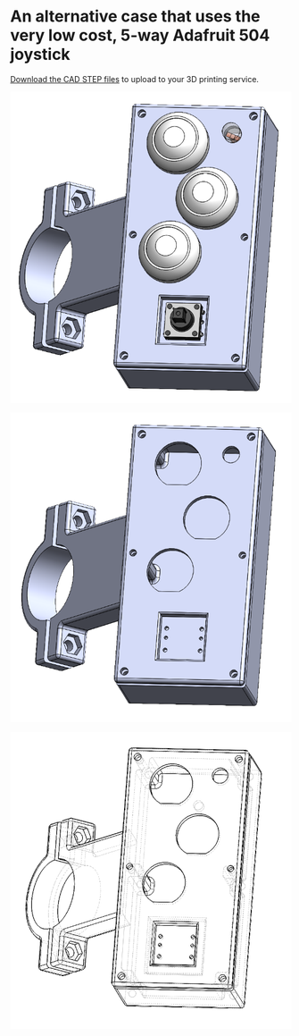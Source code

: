 # An alternative case that uses the very low cost, 5-way Adafruit 504 joystick

[Download the CAD STEP files](Parts) to upload to your 3D printing service.

![Case for Adafruit low cost joystick](./MB2_Case.PNG)

![Case for Adafruit low cost joystick](MB2_Case_no_components.PNG)

![Case for Adafruit low cost joystick](MB2_Case_wireframe_no_components.PNG)
